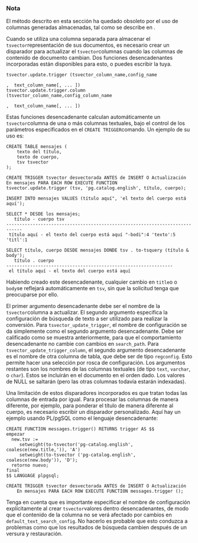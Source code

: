 ### Nota

El método descrito en esta sección ha quedado obsoleto por el uso de columnas generadas almacenadas, tal como se describe en .

Cuando se utiliza una columna separada para almacenar el  `tsvector`representación de sus documentos, es necesario crear un disparador para actualizar el  `tsvector`columnas cuando las columnas de contenido de documento cambian. Dos funciones  desencadenantes incorporadas están disponibles para esto, o puedes  escribir la tuya.

```
tsvector.update.trigger (tsvector_column_name,config_name 

,  text_column_name[, ... ])
tsvector.update.trigger.column (tsvector_column_name,config_column_name 

,  text_column_name[, ... ])
```

Estas funciones desencadenante calculan automáticamente un  `tsvector`columna de una o más columnas textuales, bajo el control de los parámetros especificados en el  `CREATE TRIGGER`comando. Un ejemplo de su uso es:

```
CREATE TABLE mensajes (
    texto del título,
    texto de cuerpo,
    tsv tsvector
);

CREATE TRIGGER tsvector desvectorada ANTES de INSERT O Actualización
En mensajes PARA EACH ROW EXECUTE FUNCTION
tsvector.update.trigger (tsv, 'pg.catalog.english', título, cuerpo);

INSERT INTO mensajes VALUES (título aquí", 'el texto del cuerpo está aquí');

SELECT * DESDE los mensajes;
   título - cuerpo tsv
----------------------------------------------------------------------------
 título aquí - el texto del cuerpo está aquí "-bodi":4 'texto':5 'titl':1

SELECT título, cuerpo DESDE mensajes DONDE tsv . to-tsquery (título & body');
   título . cuerpo
---------------------------------------------------------------
 el título aquí - el texto del cuerpo está aquí
```

Habiendo creado este desencadenante, cualquier cambio en  `title`o o  `body`se reflejará automáticamente en `tsv`, sin que la solicitud tenga que preocuparse por ello.

El primer argumento desencadenante debe ser el nombre de la  `tsvector`columna a actualizar. El segundo argumento especifica la configuración de  búsqueda de texto a ser utilizado para realizar la conversión. Para `tsvector_update_trigger`, el nombre de configuración se da simplemente como el segundo argumento  desencadenante. Debe ser calificado como se muestra anteriormente, para  que el comportamiento desencadenante no cambie con cambios en `search_path`. Para `tsvector_update_trigger_column`, el segundo argumento desencadenante es el nombre de otra columna de tabla, que debe ser de tipo `regconfig`. Esto permite hacer una selección por rosca de configuración. Los  argumentos restantes son los nombres de las columnas textuales (de tipo `text`, `varchar`, o `char`). Estos se incluirán en el documento en el orden dado. Los valores de  NULL se saltarán (pero las otras columnas todavía estarán indexadas).

Una limitación de estos disparadores incorporados es que tratan  todas las columnas de entrada por igual. Para procesar las columnas de  manera diferente, por ejemplo, para ponderar el título de manera  diferente al cuerpo, es necesario escribir un disparador personalizado.  Aquí hay un ejemplo usando PL/pgSQL como el lenguaje desencadenante:

```
CREATE FUNCTION messages.trigger() RETURNS trigger AS $$
empezar
  new.tsv :=
     setweight(to-tsvector('pg-catalog.english', coalesce(new.title,')), 'A')
     setweight(to-tsvector ('pg-catalog.english', coalesce(new.body')), 'D');
  retorno nuevo;
final
$$ LANGUAGE plpgsql;

CREATE TRIGGER tsvector desvectorada ANTES de INSERT O Actualización
    En mensajes PARA EACH ROW EXECUTE FUNCTION messages.trigger ();
```

Tenga en cuenta que es importante especificar el nombre de configuración explícitamente al crear  `tsvector`valores dentro desencadenantes, de modo que el contenido de la columna no se verá afectado por cambios en `default_text_search_config`. No hacerlo es probable que esto conduzca a problemas como que los  resultados de búsqueda cambien después de un versura y restauración.